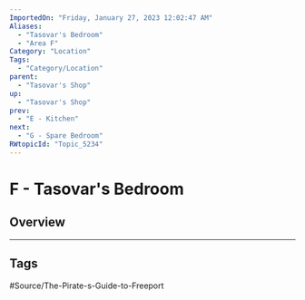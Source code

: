 ```yaml
---
ImportedOn: "Friday, January 27, 2023 12:02:47 AM"
Aliases:
  - "Tasovar's Bedroom"
  - "Area F"
Category: "Location"
Tags:
  - "Category/Location"
parent:
  - "Tasovar's Shop"
up:
  - "Tasovar's Shop"
prev:
  - "E - Kitchen"
next:
  - "G - Spare Bedroom"
RWtopicId: "Topic_5234"
---
```

# F - Tasovar's Bedroom
## Overview

---
## Tags
#Source/The-Pirate-s-Guide-to-Freeport

